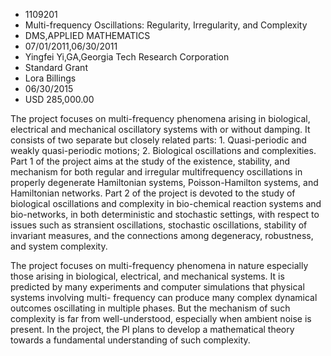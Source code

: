 
* 1109201
* Multi-frequency Oscillations: Regularity, Irregularity, and Complexity
* DMS,APPLIED MATHEMATICS
* 07/01/2011,06/30/2011
* Yingfei Yi,GA,Georgia Tech Research Corporation
* Standard Grant
* Lora Billings
* 06/30/2015
* USD 285,000.00

The project focuses on multi-frequency phenomena arising in biological,
electrical and mechanical oscillatory systems with or without damping. It
consists of two separate but closely related parts: 1. Quasi-periodic and weakly
quasi-periodic motions; 2. Biological oscillations and complexities. Part 1 of
the project aims at the study of the existence, stability, and mechanism for
both regular and irregular multifrequency oscillations in properly degenerate
Hamiltonian systems, Poisson-Hamilton systems, and Hamiltonian networks. Part 2
of the project is devoted to the study of biological oscillations and complexity
in bio-chemical reaction systems and bio-networks, in both deterministic and
stochastic settings, with respect to issues such as stransient oscillations,
stochastic oscillations, stability of invariant measures, and the connections
among degeneracy, robustness, and system complexity.

The project focuses on multi-frequency phenomena in nature especially those
arising in biological, electrical, and mechanical systems. It is predicted by
many experiments and computer simulations that physical systems involving multi-
frequency can produce many complex dynamical outcomes oscillating in multiple
phases. But the mechanism of such complexity is far from well-understood,
especially when ambient noise is present. In the project, the PI plans to
develop a mathematical theory towards a fundamental understanding of such
complexity.
